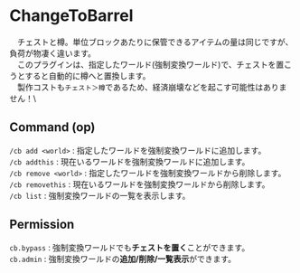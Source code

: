 # ChangeToBarrel
　チェストと樽。単位ブロックあたりに保管できるアイテムの量は同じですが、負荷が物凄く違います。\
　このプラグインは、指定したワールド(強制変換ワールド)で、チェストを置こうとすると自動的に樽へと置換します。\
 　製作コストも`チェスト＞樽`であるため、経済崩壊などを起こす可能性はありません！\
  
  ## Command (op)
  `/cb add <world>` : 指定したワールドを強制変換ワールドに追加します。\
  `/cb addthis` : 現在いるワールドを強制変換ワールドに追加します。\
  `/cb remove <world>` : 指定したワールドを強制変換ワールドから削除します。\
  `/cb removethis` : 現在いるワールドを強制変換ワールドから削除します。\
  `/cb list` : 強制変換ワールドの一覧を表示します。
  
  ## Permission
  `cb.bypass` : 強制変換ワールドでも**チェストを置く**ことができます。\
  `cb.admin` : 強制変換ワールドの**追加/削除/一覧表示**ができます。
  
